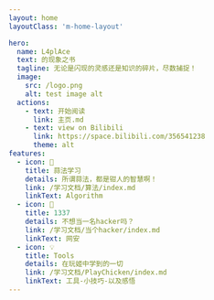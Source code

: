 ```yaml
---
layout: home
layoutClass: 'm-home-layout'

hero:
  name: L4plAce
  text: 的现象之书
  tagline: 无论是闪现的灵感还是知识的碎片，尽数捕捉！
  image:
    src: /logo.png
    alt: test image alt
  actions:
    - text: 开始阅读
      link: 主页.md
    - text: view on Bilibili
      link: https://space.bilibili.com/356541238
      theme: alt
features:
  - icon: 📖
    title: 蒜法学习
    details: 所谓蒜法，都是钳人的智慧啊！
    link: /学习文档/算法/index.md
    linkText: Algorithm
  - icon: 📘
    title: 1337
    details: 不想当一名hacker吗？
    link: /学习文档/当个hacker/index.md
    linkText: 网安
  - icon: 💡
    title: Tools
    details: 在玩姬中学到的一切
    link: /学习文档/PlayChicken/index.md
    linkText: 工具-小技巧-以及感悟
---
```

